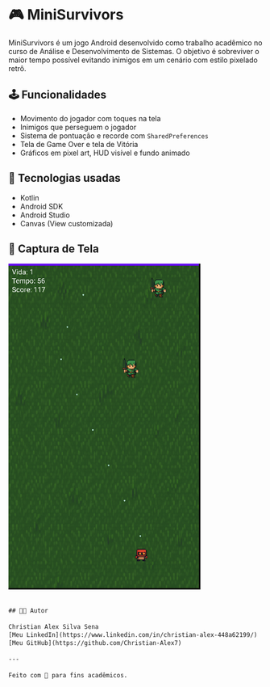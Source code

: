 # 🎮 MiniSurvivors

MiniSurvivors é um jogo Android desenvolvido como trabalho acadêmico no curso de Análise e Desenvolvimento de Sistemas. O objetivo é sobreviver o maior tempo possível evitando inimigos em um cenário com estilo pixelado retrô.

## 🕹️ Funcionalidades

- Movimento do jogador com toques na tela
- Inimigos que perseguem o jogador
- Sistema de pontuação e recorde com `SharedPreferences`
- Tela de Game Over e tela de Vitória
- Gráficos em pixel art, HUD visível e fundo animado

## 🔧 Tecnologias usadas

- Kotlin
- Android SDK
- Android Studio
- Canvas (View customizada)




## 📸 Captura de Tela

![Tela do jogo](docs/screenshot.png)

```

## 👨‍💻 Autor

Christian Alex Silva Sena  
[Meu LinkedIn](https://www.linkedin.com/in/christian-alex-448a62199/)  
[Meu GitHub](https://github.com/Christian-Alex7)

---

Feito com 💙 para fins acadêmicos.
